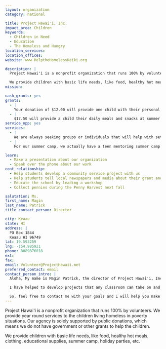 ```yaml
---
layout: organization
category: national

title: Project Hawai'i, Inc.
impact_area: Children
keywords: 
  - Children in Need
  - Education
  - The Homeless and Hungry
location_services: 
location_offices: 
website: www.HelptheHomelessKeiki.org

description: |
  Project Hawai'i is a nonprofit organization that runs 100% by volunteers. We provide year round services to the children living homeless in poverty situations. Our agency is solely supported by public donations, which means we do not have government or other grants to help the children.

  We provide children with basic life needs, like food, healthy hot meals, clothing, educational supplies, summer camp, holiday parties, etc.
mission: 

cash_grants: yes
grants: 
  - |
    Your donation of $12.00 will provide one child with their personal hygiene bag given on a monthly basis. We typically provide 75 hygiene bags per month.
  - |
    $17.50 will provide a child their daily meals and snacks at summer camp.
service_opp: yes
services: 
  - |
    We are always seeking groups or individuals that will help with setting up collections of specific items we need on a monthly basis for our outreach program
  - |
    For our summer camp, we actually have a teen mentoring summer camp where teens from all over the world can attend the camp in Hawai'i and work hands on with the homeless children ranging from two to four weeks in July.

learn: 
  - Make a presentation about our organization
  - Speak over the phone about our work
cont_relationship: 
  - Help students develop a community service project with us
  - Help students tell local newspapers and media about their grant and/or project with us
  - Educate the school by leading a workshop
  - Collect pennies during the Penny Harvest next fall

salutation: Ms.
first_name: Magin
last_name: Patrick
title_contact_person: Director

city: Keaau
state: HI
address: |
  PO Box 1844  
  Keaau HI 96749
lat: 19.593259
lng: -154.985921
phone: 8089876018
ext: 
fax: 
email: Volunteer@ProjectHawaii.net
preferred_contact: email
contact_person_intro: |
  Aloha, My name is Magin Patrick, the director of Project Hawai'i, Inc. I actually am one of  the founders who created this nonprofit to allow the community to take on responsibilities for the over all success of our programs. While I have not worked with Common Cents before, I have worked with various students across the united states to empower them to make a difference in the world around them. For example one middle school classroom conducted a service learning project, developed a mock business and then raised enough funds to pay for our summer camp transportation needs. Another class was able to fill 150 stockings for homeless children. Even against all odds, two boys who attend one of the most at risks and poverty stricken school were able to collect enough snacks to provide an entire week of snacks to our summer camp.

  I have helped to develop projects that any classroom can take on and make a difference regardless where they are located, or what their financial situations might be.

  So, feel free to contact me with your goals and I will help you make a plan for success
---
```

Project Hawai'i is a nonprofit organization that runs 100% by volunteers. We provide year round services to the children living homeless in poverty situations. Our agency is solely supported by public donations, which means we do not have government or other grants to help the children.

We provide children with basic life needs, like food, healthy hot meals, clothing, educational supplies, summer camp, holiday parties, etc.